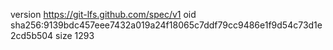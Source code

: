 version https://git-lfs.github.com/spec/v1
oid sha256:9139bdc457eee7432a019a24f18065c7ddf79cc9486e1f9d54c73d1e2cd5b504
size 1293
